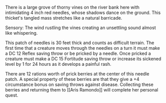 There is a large grove of thorny vines on the river bank here with intimidating 4 inch red needles, whose shadows dance on the ground. This thicket's tangled mass stretches like a natural barricade.

Sensory: The wind rustling the vines creating an unsettling sound almost like whispering.

This patch of needles is 30 feet thick and counts as difficult terrain. The first time that a creature moves through the needles on a turn it must make a DC 12 Reflex saving throw or be pricked by a needle. Once pricked a creature must make a DC 15 Fortitude saving throw or increase its sickened level by 1 for 24 hours as it develops a painful rash.

There are 12 rations worth of prick berries at the center of this needle patch. A special property of these berries are that they give a +4 circumstance bonus on saving throws against disease. Collecting these berries and returning them to [[Aris Ramondo]] will complete her personal quest.